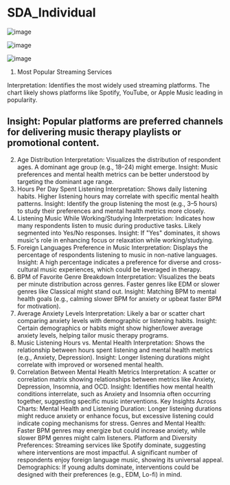 # SDA_Individual


![image](https://github.com/user-attachments/assets/4bc3f590-8236-4fad-a3c2-4e199182f557)

![image](https://github.com/user-attachments/assets/72543995-e6fe-40ee-919c-c4eb732b05a2)

![image](https://github.com/user-attachments/assets/42cd4a33-b57a-49b8-a54f-e7b031c747fd)



1. Most Popular Streaming Services

Interpretation: Identifies the most widely used streaming platforms. The chart likely shows platforms like Spotify, YouTube, or Apple Music leading in popularity.

Insight: Popular platforms are preferred channels for delivering music therapy playlists or promotional content.
--------------------------------------------------------------------------------------------------------------------------------------------------------------

2. Age Distribution
Interpretation: Visualizes the distribution of respondent ages. A dominant age group (e.g., 18–24) might emerge.
Insight: Music preferences and mental health metrics can be better understood by targeting the dominant age range.
3. Hours Per Day Spent Listening
Interpretation: Shows daily listening habits. Higher listening hours may correlate with specific mental health patterns.
Insight: Identify the group listening the most (e.g., 3–5 hours) to study their preferences and mental health metrics more closely.
4. Listening Music While Working/Studying
Interpretation: Indicates how many respondents listen to music during productive tasks. Likely segmented into Yes/No responses.
Insight: If "Yes" dominates, it shows music's role in enhancing focus or relaxation while working/studying.
5. Foreign Languages Preference in Music
Interpretation: Displays the percentage of respondents listening to music in non-native languages.
Insight: A high percentage indicates a preference for diverse and cross-cultural music experiences, which could be leveraged in therapy.
6. BPM of Favorite Genre Breakdown
Interpretation: Visualizes the beats per minute distribution across genres. Faster genres like EDM or slower genres like Classical might stand out.
Insight: Matching BPM to mental health goals (e.g., calming slower BPM for anxiety or upbeat faster BPM for motivation).
7. Average Anxiety Levels
Interpretation: Likely a bar or scatter chart comparing anxiety levels with demographic or listening habits.
Insight: Certain demographics or habits might show higher/lower average anxiety levels, helping tailor music therapy programs.
8. Music Listening Hours vs. Mental Health
Interpretation: Shows the relationship between hours spent listening and mental health metrics (e.g., Anxiety, Depression).
Insight: Longer listening durations might correlate with improved or worsened mental health.
9. Correlation Between Mental Health Metrics
Interpretation: A scatter or correlation matrix showing relationships between metrics like Anxiety, Depression, Insomnia, and OCD.
Insight: Identifies how mental health conditions interrelate, such as Anxiety and Insomnia often occurring together, suggesting specific music interventions.
Key Insights Across Charts:
Mental Health and Listening Duration:
Longer listening durations might reduce anxiety or enhance focus, but excessive listening could indicate coping mechanisms for stress.
Genres and Mental Health:
Faster BPM genres may energize but could increase anxiety, while slower BPM genres might calm listeners.
Platform and Diversity Preferences:
Streaming services like Spotify dominate, suggesting where interventions are most impactful. A significant number of respondents enjoy foreign language music, showing its universal appeal.
Demographics:
If young adults dominate, interventions could be designed with their preferences (e.g., EDM, Lo-fi) in mind.




